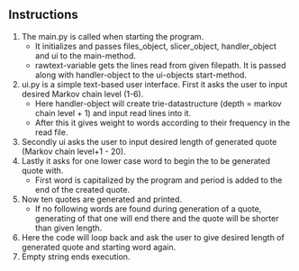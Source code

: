 ## Instructions

1. The main.py is called when starting the program.
    * It initializes and passes files_object, slicer_object, handler_object and ui to the main-method. 
    * rawtext-variable gets the lines read from given filepath. It is passed along with handler-object to the ui-objects start-method. 
2. ui.py is a simple text-based user interface. First it asks the user to input desired Markov chain level (1-6). 
    * Here handler-object will create trie-datastructure (depth = markov chain level + 1) and input read lines into it. 
    * After this it gives weight to words according to their frequency in the read file. 
3. Secondly ui asks the user to input desired length of generated quote (Markov chain level+1 - 20). 
4. Lastly it asks for one lower case word to begin the to be generated quote with. 
    * First word is capitalized by the program and period is added to the end of the created quote. 
5. Now ten quotes are generated and printed.
    * If no following words are found during generation of a quote, generating of that one will end there and the quote will be shorter than given length.
7. Here the code will loop back and ask the user to give desired length of generated quote and starting word again. 
8. Empty string ends execution. 

